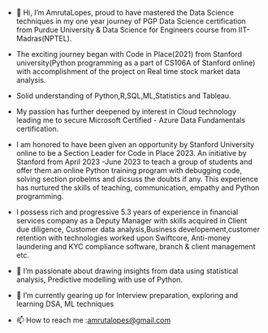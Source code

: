 - 👋 Hi, I’m AmrutaLopes, proud to have mastered the Data Science techniques in my one year journey of PGP Data Science certification from Purdue University & Data Science for Engineers course from IIT-Madras(NPTEL). 
- The exciting journey began with Code in Place(2021) from Stanford university(Python programming as a part of CS106A of Stanford online) with accomplishment of the project on Real time stock market data analysis.  
- Solid understanding of Python,R,SQL,ML,Statistics and Tableau.
- My passion has further deepened by interest in Cloud technology leading me to secure Microsoft Certified - Azure Data Fundamentals certification.
- I am honored to have been given an opportunity by Stanford University online to be a Section Leader for Code in Place 2023. An initiative by Stanford from April 2023 -June 2023 to teach a group of students and offer them an online Python training program with debugging code, solving section probelms and dicsuss the doubts if any. This experience has nurtured the skills of teaching, communication, empathy and Python programming.
- I possess rich and progressive 5.3 years of experience in financial services company as a Deputy Manager with skills acquired in Client due diligence, Customer data analysis,Business developement,customer retention with technologies worked upon Swiftcore, Anti-money laundering and KYC compliance software, branch & client management etc.

- 👀 I’m passionate about drawing insights from data using statistical analysis, Predictive modelling with use of Python.
- 🌱 I’m currently gearing up for Interview preparation, exploring and learning DSA, ML techniques
- 📫 How to reach me :amrutalopes@gmail.com

<!---
AmrutaLopes/AmrutaLopes is a ✨ special ✨ repository because its `README.md` (this file) appears on your GitHub profile.
You can click the Preview link to take a look at your changes.
--->
